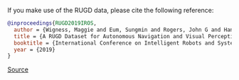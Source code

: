 If you make use of the RUGD data, please cite the following reference:

``` bibtex 
@inproceedings{RUGD2019IROS,
  author = {Wigness, Maggie and Eum, Sungmin and Rogers, John G and Han, David and Kwon, Heesung},
  title = {A RUGD Dataset for Autonomous Navigation and Visual Perception in Unstructured Outdoor Environments},
  booktitle = {International Conference on Intelligent Robots and Systems (IROS)},
  year = {2019}
}
```

[Source](http://rugd.vision/)